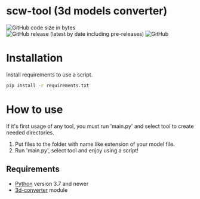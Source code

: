 # scw-tool (3d models converter)
![GitHub code size in bytes](https://img.shields.io/github/languages/code-size/vorono4ka/scw-tool?color=blue&label=Code%20Size&logo=Code%20Size) 
![GitHub release (latest by date including pre-releases)](https://img.shields.io/github/v/release/vorono4ka/scw-tool?include_prereleases&label=Release%20Version&logo=Release%20Version) 
![GitHub](https://img.shields.io/github/license/vorono4ka/scw-tool?color=success&label=License)

# Installation
Install requirements to use a script.

```bash
pip install -r requirements.txt
```

# How to use
If it's first usage of any tool, you must run 'main.py' and select tool to create needed directories.

1. Put files to the folder with name like extension of your model file.
2. Run 'main.py', select tool and enjoy using a script!

## Requirements
- [Python](https://python.org/download) version 3.7 and newer
- [3d-converter](https://pypi.org/project/3d-converter) module
